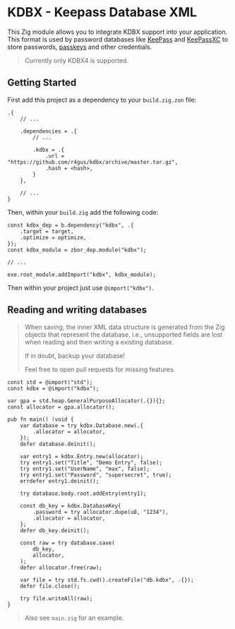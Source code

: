 # KDBX - Keepass Database XML

This Zig module allows you to integrate KDBX support into your application. This format is
used by password databases like [KeePass](https://keepass.info/download.html) and 
[KeePassXC](https://keepassxc.org/) to store passwords, [passkeys](https://fidoalliance.org/passkeys/) 
and other credentials.

> Currently only KDBX4 is supported.

## Getting Started

First add this project as a dependency to your `build.zig.zon` file:

```zig
.{
    // ...

    .dependencies = .{
        // ...

        .kdbx = .{
            .url = "https://github.com/r4gus/kdbx/archive/master.tar.gz",
            .hash = <hash>,
        }
    },

    // ...
}
```

Then, within your `build.zig` add the following code:

```zig
const kdbx_dep = b.dependency("kdbx", .{
    .target = target,
    .optimize = optimize,
});
const kdbx_module = zbor_dep.module("kdbx");

// ...

exe.root_module.addImport("kdbx", kdbx_module);
```

Then within your project just use `@import("kdbx")`.

## Reading and writing databases

> When saving, the inner XML data structure is generated from
> the Zig objects that represent the database, i.e., unsupported
> fields are lost when reading and then writing a existing database.
>
> If in doubt, backup your database!
>
> Feel free to open pull requests for missing features.

```zig
const std = @import("std");
const kdbx = @import("kdbx");

var gpa = std.heap.GeneralPurposeAllocator(.{}){};
const allocator = gpa.allocator();

pub fn main() !void {
    var database = try kdbx.Database.new(.{
        .allocator = allocator,
    });
    defer database.deinit();

    var entry1 = kdbx.Entry.new(allocator);
    try entry1.set("Title", "Demo Entry", false);
    try entry1.set("UserName", "max", false);
    try entry1.set("Password", "supersecret", true);
    errdefer entry1.deinit();

    try database.body.root.addEntry(entry1);

    const db_key = kdbx.DatabaseKey{
        .password = try allocator.dupe(u8, "1234"),
        .allocator = allocator,
    };
    defer db_key.deinit();

    const raw = try database.save(
        db_key,
        allocator,
    );
    defer allocator.free(raw);

    var file = try std.fs.cwd().createFile("db.kdbx", .{});
    defer file.close();

    try file.writeAll(raw);
}
```

> Also see `main.zig` for an example.
